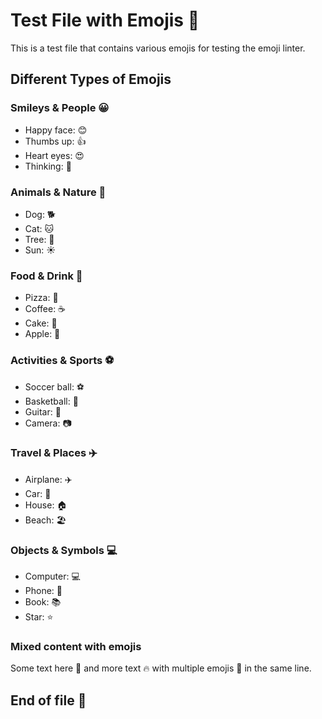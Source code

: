 # Test File with Emojis 🚀

This is a test file that contains various emojis for testing the emoji linter.

## Different Types of Emojis

### Smileys & People 😀
- Happy face: 😊
- Thumbs up: 👍
- Heart eyes: 😍
- Thinking: 🤔

### Animals & Nature 🐶
- Dog: 🐕
- Cat: 🐱
- Tree: 🌳
- Sun: ☀️

### Food & Drink 🍕
- Pizza: 🍕
- Coffee: ☕
- Cake: 🎂
- Apple: 🍎

### Activities & Sports ⚽
- Soccer ball: ⚽
- Basketball: 🏀
- Guitar: 🎸
- Camera: 📷

### Travel & Places ✈️
- Airplane: ✈️
- Car: 🚗
- House: 🏠
- Beach: 🏖️

### Objects & Symbols 💻
- Computer: 💻
- Phone: 📱
- Book: 📚
- Star: ⭐

### Mixed content with emojis
Some text here 🎉 and more text 🔥 with multiple emojis 💯 in the same line.

## End of file 🏁